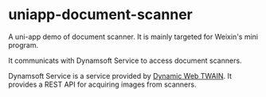 # uniapp-document-scanner

A uni-app demo of document scanner. It is mainly targeted for Weixin's mini program.

It communicats with Dynamsoft Service to access document scanners.

Dynamsoft Service is a service provided by [Dynamic Web TWAIN](https://www.dynamsoft.com/web-twain/overview). It provides a REST API for acquiring images from scanners.
